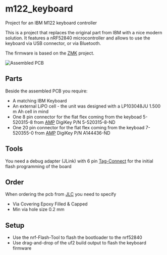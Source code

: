 # m122_keyboard
Project for an IBM M122 keyboard controller

This is a project that replaces the original part from IBM with a nice modern solution.
It features a nRF52840 microcontroller and allows to use the keyboard
via USB connector, or via Bluetooth.

The firmware is based on the [ZMK](https://github.com/zmkfirmware) project.

![Assembled PCB](docs/pcb_assembled.png)

## Parts

Beside the assembled PCB you require:
- A matching IBM Keyboard
- An external LiPO cell - the unit was designed with a LP103048JU 1.500 m Ah cell in mind
- One 8 pin connector for the flat flex coming from the keyboad 5-520315-8 from [AMP](doc/ENG_CD_520355_L2.pdf) DigiKey P/N 5-520315-8-ND
- One 20 pin connector for the flat flex coming from the keyboad 7-520355-0 from [AMP](doc/ENG_CD_520355_L2.pdf) DigiKey P/N A144436-ND

## Tools

You need a debug adapter (JLink) with 6 pin [Tag-Connect](https://www.tag-connect.com) for the initial flash programming of the board

## Order

When ordering the pcb from [JLC](https://jlcpcb.com) you need to specify
- Via Covering Epoxy Filled & Capped
- Min via hole size 0.2 mm

## Setup

* Use the nrf-Flash-Tool to flash the bootloader to the nrf52840
* Use drag-and-drop of the uf2 build output to flash the keyboard firmware